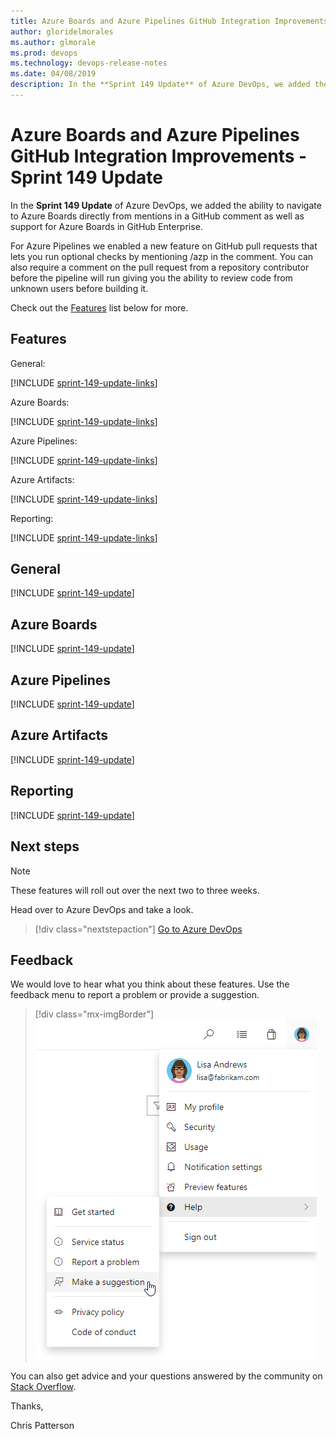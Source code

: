 ```yaml
---
title: Azure Boards and Azure Pipelines GitHub Integration Improvements - Sprint 149 Update
author: gloridelmorales
ms.author: glmorale
ms.prod: devops
ms.technology: devops-release-notes
ms.date: 04/08/2019
description: In the **Sprint 149 Update** of Azure DevOps, we added the ability to navigate to Azure Boards directly from mentions in a GitHub comment as well as adding support for Azure Boards within GitHub Enterprise. 
---
```


# Azure Boards and Azure Pipelines GitHub Integration Improvements - Sprint 149 Update

In the **Sprint 149 Update** of Azure DevOps, we added the ability to navigate to Azure Boards directly from mentions in a GitHub comment as well as support for Azure Boards in GitHub Enterprise.  

For Azure Pipelines we enabled a new feature on GitHub pull requests that lets you run optional checks by mentioning /azp in the comment.  You can also require a comment on the pull request from a repository contributor before the pipeline will run giving you the ability to review code from unknown users before building it.

Check out the [Features](#features) list below for more.

## Features

General:

[!INCLUDE [sprint-149-update-links](_shared/general/sprint-149-update-links.md)]

Azure Boards:

[!INCLUDE [sprint-149-update-links](_shared/boards/sprint-149-update-links.md)]

Azure Pipelines:

[!INCLUDE [sprint-149-update-links](_shared/pipelines/sprint-149-update-links.md)]

Azure Artifacts:

[!INCLUDE [sprint-149-update-links](_shared/artifacts/sprint-149-update-links.md)]

Reporting:

[!INCLUDE [sprint-149-update-links](_shared/reporting/sprint-149-update-links.md)]

## General

[!INCLUDE [sprint-149-update](_shared/general/sprint-149-update.md)]

## Azure Boards

[!INCLUDE [sprint-149-update](_shared/boards/sprint-149-update.md)]

## Azure Pipelines

[!INCLUDE [sprint-149-update](_shared/pipelines/sprint-149-update.md)]

## Azure Artifacts

[!INCLUDE [sprint-149-update](_shared/artifacts/sprint-149-update.md)]

## Reporting

[!INCLUDE [sprint-149-update](_shared/reporting/sprint-149-update.md)]

## Next steps

> [!NOTE]
> These features will roll out over the next two to three weeks.

Head over to Azure DevOps and take a look.

> [!div class="nextstepaction"]
> [Go to Azure DevOps](https://go.microsoft.com/fwlink/?LinkId=307137&campaign=o~msft~docs~product-vsts~release-notes)

## Feedback

We would love to hear what you think about these features. Use the feedback menu to report a problem or provide a suggestion.

> [!div class="mx-imgBorder"]
> ![Make a suggestion](../_img/help-make-a-suggestion.png)

You can also get advice and your questions answered by the community on [Stack Overflow](https://stackoverflow.com/questions/tagged/azure-devops).

Thanks,

Chris Patterson
